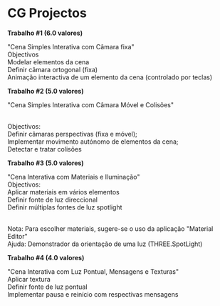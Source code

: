 # CG Projectos

<b>Trabalho #1 (6.0 valores)</b>

"Cena Simples Interativa com Câmara fixa" 
<br>Objectivos 
<br>Modelar elementos da cena 
<br>Definir câmara ortogonal (fixa) 
<br>Animação interactiva de um elemento da cena (controlado por teclas) 


<b>Trabalho #2 (5.0 valores)</b>

"Cena Simples Interativa com Câmara Móvel e Colisões" 

<br>Objectivos:
<br>Definir câmaras perspectivas (fixa e móvel); 
<br>Implementar movimento autónomo de elementos da cena;
<br>Detectar e tratar colisões


<b>Trabalho #3 (5.0 valores)</b>

"Cena Interativa com Materiais e Iluminação"
<br>Objectivos: 
<br>Aplicar materiais em vários elementos
<br>Definir fonte de luz direccional
<br>Definir múltiplas fontes de luz spotlight   

<br>Nota: Para escolher materiais, sugere-se o uso da aplicação "Material Editor"
<br>Ajuda: Demonstrador da orientação de uma luz (THREE.SpotLight)

<b>Trabalho #4 (4.0 valores)</b>

"Cena Interativa com Luz Pontual, Mensagens e Texturas"
<br>Aplicar textura 
<br>Definir fonte de luz pontual
<br>Implementar pausa e reinício com respectivas mensagens  
 
